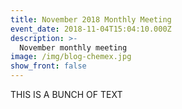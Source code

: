 ```yaml
---
title: November 2018 Monthly Meeting
event_date: 2018-11-04T15:04:10.000Z
description: >-
  November monthly meeting
image: /img/blog-chemex.jpg
show_front: false
---
```


THIS IS A BUNCH OF TEXT